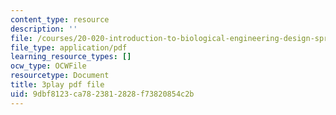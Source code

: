 ```yaml
---
content_type: resource
description: ''
file: /courses/20-020-introduction-to-biological-engineering-design-spring-2009/9dbf8123ca7823812828f73820854c2b_bJFqcqQcybg.pdf
file_type: application/pdf
learning_resource_types: []
ocw_type: OCWFile
resourcetype: Document
title: 3play pdf file
uid: 9dbf8123-ca78-2381-2828-f73820854c2b
---
```

